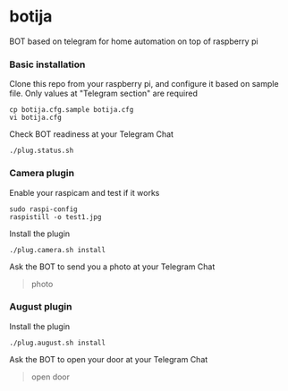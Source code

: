 # botija
BOT based on telegram for home automation on top of raspberry pi

### Basic installation

Clone this repo from your raspberry pi, and configure it based on sample file. Only values at "Telegram section" are required
```shell
cp botija.cfg.sample botija.cfg
vi botija.cfg
```

Check BOT readiness at your Telegram Chat
```shell
./plug.status.sh
```

### Camera plugin

Enable your raspicam and test if it works
```shell
sudo raspi-config
raspistill -o test1.jpg
```

Install the plugin
```shell
./plug.camera.sh install
```

Ask the BOT to send you a photo at your Telegram Chat
>photo    

### August plugin

Install the plugin
```shell
./plug.august.sh install
```

Ask the BOT to open your door at your Telegram Chat
>open door    